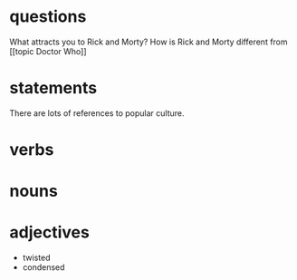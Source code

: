 # questions
What attracts you to Rick and Morty?
How is Rick and Morty different from [[topic Doctor Who]]

# statements
There are lots of references to popular culture.

# verbs

# nouns

# adjectives
- twisted
- condensed